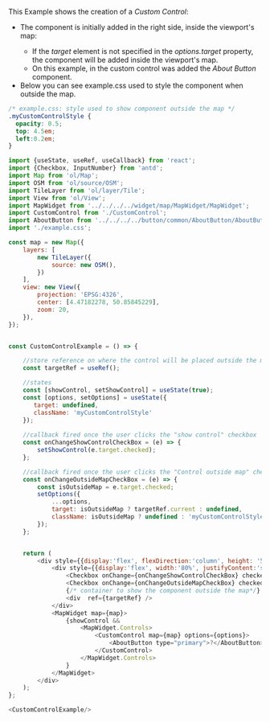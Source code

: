 <p>This Example shows the creation of a <i>Custom Control</i>:</p>
<ul>
    <li>
        The component is initially added in the right side, 
        inside the viewport's map:
    </li>
    <ul>
        <li>
            If the <i>target</i> element is not specified in
            the <i>options.target</i> property, the component 
            will be added inside the viewport's map.
        </li>
        <li>
            On this example, in the custom control was added the 
            <i>About Button</i> component.
        </li>
    </ul>
    <li>
        Below you can see example.css used to style the
        component when outside the map.
    </li>
</ul>

```css
/* example.css: style used to show component outside the map */
.myCustomControlStyle {
  opacity: 0.5;
  top: 4.5em;
  left:0.2em;
}
```

```js
import {useState, useRef, useCallback} from 'react';
import {Checkbox, InputNumber} from 'antd';
import Map from 'ol/Map';
import OSM from 'ol/source/OSM';
import TileLayer from 'ol/layer/Tile';
import View from 'ol/View';
import MapWidget from '../../../../widget/map/MapWidget/MapWidget';
import CustomControl from './CustomControl';
import AboutButton from '../../../../button/common/AboutButton/AboutButton';
import './example.css';

const map = new Map({
    layers: [
        new TileLayer({
            source: new OSM(),
        })
    ],
    view: new View({
        projection: 'EPSG:4326',
        center: [4.47182278, 50.85845229],
        zoom: 20,
    }),
});


const CustomControlExample = () => {

    //store reference on where the control will be placed outside the map
    const targetRef = useRef();

    //states
    const [showControl, setShowControl] = useState(true);
    const [options, setOptions] = useState({
       target: undefined,
       className: 'myCustomControlStyle'
    });
   
    //callback fired once the user clicks the "show control" checkbox
    const onChangeShowControlCheckBox = (e) => {
        setShowControl(e.target.checked);
    };

    //callback fired once the user clicks the "Control outside map" checkbox
    const onChangeOutsideMapCheckBox = (e) => {
        const isOutsideMap = e.target.checked;
        setOptions({
            ...options,
            target: isOutsideMap ? targetRef.current : undefined,
            className: isOutsideMap ? undefined : 'myCustomControlStyle'
        });
    };


    return (
        <div style={{display:'flex', flexDirection:'column', height: '500px', width: '100%', gap:5}}>
            <div style={{display:'flex', width:'80%', justifyContent:'space-between'}}>
                <Checkbox onChange={onChangeShowControlCheckBox} checked={showControl}>Show control</Checkbox>
                <Checkbox onChange={onChangeOutsideMapCheckBox} checked={ options.target}>Control outside map</Checkbox>
                {/* container to show the component outside the map*/}
                <div  ref={targetRef} />
            </div>
            <MapWidget map={map}>
                {showControl &&
                    <MapWidget.Controls>
                        <CustomControl map={map} options={options}>
                            <AboutButton type="primary">?</AboutButton>
                        </CustomControl>
                    </MapWidget.Controls>
                }
            </MapWidget>
        </div>
    );
};

<CustomControlExample/>

```